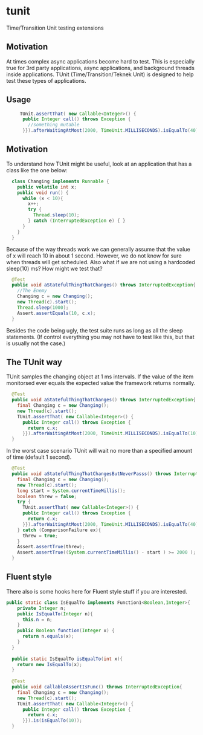 # tunit
Time/Transition Unit testing extensions

Motivation
-----
At times complex async applications become hard to test. This is especially true for 3rd party applications, async applications, and background threads inside applications. TUnit (Time/Transition/Teknek Unit) is designed to help test these types of applications.

Usage
-----

```java
     TUnit.assertThat( new Callable<Integer>() {
      public Integer call() throws Exception {
        //something mutable
      }}).afterWaitingAtMost(2000, TimeUnit.MILLISECONDS).isEqualTo(40);
```

Motivation
-----

To understand how TUnit might be useful, look at an application that has a class like the one below:

```java
  class Changing implements Runnable {
    public volatile int x;
    public void run() {
      while (x < 10){
        x++;
        try {
          Thread.sleep(10);
        } catch (InterruptedException e) { }
      }
    }
  }

```

Because of the way threads work we can generally assume that the value of x will reach 10 in about 1 second. However, we do not know for sure when threads will get scheduled. Also what if we are not using a hardcoded sleep(10) ms? How might we test that?

```java
  @Test
  public void aStatefulThingThatChanges() throws InterruptedException{
    //The Enemy
    Changing c = new Changing();
    new Thread(c).start();
    Thread.sleep(1000);
    Assert.assertEquals(10, c.x);
  }
```

Besides the code being ugly, the test suite runs as long as all the sleep statements. (If control everything you may not have to test like this, but that is usually not the case.) 

The TUnit way
-----

TUnit samples the changing object at 1 ms intervals. If the value of the item monitorsed ever equals the expected value the framework returns normally. 

```java
  @Test
  public void aStatefulThingThatChanges() throws InterruptedException{
    final Changing c = new Changing();
    new Thread(c).start();
    TUnit.assertThat( new Callable<Integer>() {
      public Integer call() throws Exception {
        return c.x;
      }}).afterWaitingAtMost(2000, TimeUnit.MILLISECONDS).isEqualTo(10);
  }
```

In the worst case scenario TUnit will wait no more than a specified amount of time (default 1 second).

```java
  @Test
  public void aStatefulThingThatChangesButNeverPasss() throws InterruptedException{
    final Changing c = new Changing();
    new Thread(c).start();
    long start = System.currentTimeMillis();
    boolean threw = false;
    try { 
      TUnit.assertThat( new Callable<Integer>() {
      public Integer call() throws Exception {
        return c.x;
      }}).afterWaitingAtMost(2000, TimeUnit.MILLISECONDS).isEqualTo(40);
    } catch (ComparisonFailure ex){
      threw = true;
    }
    Assert.assertTrue(threw);
    Assert.assertTrue((System.currentTimeMillis() - start ) >= 2000 );
  }
```

Fluent style
-----

There also is some hooks here for Fluent style stuff if you are interested.

```java
public static class IsEqualTo implements Function1<Boolean,Integer>{
    private Integer n;
    public IsEqualTo(Integer n){
      this.n = n;
    }
    public Boolean function(Integer x) {
      return n.equals(x);
    }
  }
  
  public static IsEqualTo isEqualTo(int x){
    return new IsEqualTo(x);
  }
  
  @Test
  public void callableAssertIsFunc() throws InterruptedException{
    final Changing c = new Changing();
    new Thread(c).start();
    TUnit.assertThat( new Callable<Integer>() {
      public Integer call() throws Exception {
        return c.x;
      }}).is(isEqualTo(10));
  }
```
